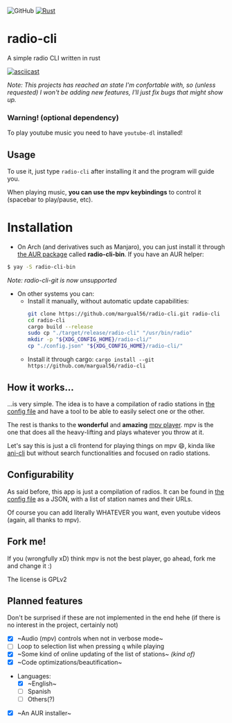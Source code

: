 ![GitHub](https://img.shields.io/github/license/margual56/radio-cli) [![Rust](https://github.com/margual56/radio-cli/actions/workflows/rust.yml/badge.svg?branch=main)](https://github.com/margual56/radio-cli/actions/workflows/rust.yml)
# radio-cli
A simple radio CLI written in rust

[![asciicast](https://asciinema.org/a/Kt0CP53YO0IWPyUs1p2S45zO7.svg)](https://asciinema.org/a/Kt0CP53YO0IWPyUs1p2S45zO7)

_Note: This projects has reached an state I'm confortable with, so (unless requested) I won't be adding new features, I'll just fix bugs that might show up._

### Warning! (optional dependency)
To play youtube music you need to have `youtube-dl` installed! 

## Usage
To use it, just type `radio-cli` after installing it and the program will guide you.

When playing music, __you can use the mpv keybindings__ to control it (spacebar to play/pause, etc).

# Installation
- On Arch (and derivatives such as Manjaro), you can just install it through [the AUR package](https://aur.archlinux.org/cgit/aur.git/tree/PKGBUILD?h=radio-cli-bin) called **radio-cli-bin**. If you have an AUR helper:
```bash
$ yay -S radio-cli-bin
```
_Note: radio-cli-git is now unsupported_

- On other systems you can:
   - Install it manually, without automatic update capabilities:
      ```bash
      git clone https://github.com/margual56/radio-cli.git radio-cli
      cd radio-cli
      cargo build --release
      sudo cp "./target/release/radio-cli" "/usr/bin/radio"
      mkdir -p "${XDG_CONFIG_HOME}/radio-cli/"
      cp "./config.json" "${XDG_CONFIG_HOME}/radio-cli/"
      ```
   - Install it through cargo: `cargo install --git https://github.com/margual56/radio-cli`

## How it works...
...is very simple. The idea is to have a compilation of radio stations in [the config file](https://github.com/margual56/radio-cli/blob/main/config.json) and have a tool to be able to easily select one or the other.

The rest is thanks to the **wonderful** and **amazing** [mpv player](https://github.com/mpv-player/mpv). mpv is the one that does all the heavy-lifting and plays whatever you throw at it.

Let's say this is just a cli frontend for playing things on mpv 😄, kinda like [ani-cli](https://github.com/pystardust/ani-cli) but without search functionalities and focused on radio stations.

## Configurability
As said before, this app is just a compilation of radios. It can be found in [the config file](https://github.com/margual56/radio-cli/blob/main/config.json) as a JSON, with a list of station names and their URLs.

Of course you can add literally WHATEVER you want, even youtube videos (again, all thanks to mpv).

## Fork me!
If you (wrongfully xD) think mpv is not the best player, go ahead, fork me and change it :)

The license is GPLv2

## Planned features 
Don't be surprised if these are not implemented in the end hehe (if there is no interest in the project, certainly not)

- [x] ~Audio (mpv) controls when not in verbose mode~
- [ ] Loop to selection list when pressing `q` while playing
- [x] ~Some kind of online updating of the list of stations~ _(kind of)_
- [x] ~Code optimizations/beautification~
- Languages:
  - [x] ~English~
  - [ ] Spanish
  - [ ] Others(?)
- [x] ~An AUR installer~
